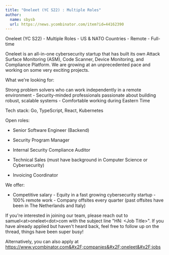 ```yaml
---
title: "Oneleet (YC S22) : Multiple Roles"
author:
  name: sbysb
  url: https://news.ycombinator.com/item?id=44162390
---
```

Oneleet (YC S22) - Multiple Roles - US &amp; NATO Countries - Remote - Full-time

Oneleet is an all-in-one cybersecurity startup that has built its own Attack Surface Monitoring (ASM), Code Scanner, Device Monitoring, and Compliance Platform. We are growing at an unprecedented pace and working on some very exciting projects.

What we&#x27;re looking for:

Strong problem solvers who can work independently in a remote environment - Security-minded professionals passionate about building robust, scalable systems - Comfortable working during Eastern Time

Tech stack: Go, TypeScript, React, Kubernetes

Open roles:

* Senior Software Engineer (Backend)

* Security Program Manager

* Internal Security Compliance Auditor

* Technical Sales (must have background in Computer Science or Cybersecurity)

* Invoicing Coordinator

We offer:

- Competitive salary - Equity in a fast growing cybersecurity startup - 100% remote work - Company offsites every quarter (past offsites have been in The Netherlands and Italy)

If you&#x27;re interested in joining our team, please reach out to samuel&lt;at&gt;oneleet&lt;dot&gt;com with the subject line &quot;HN: &lt;Job Title&gt;&quot;. If you have already applied but haven&#x27;t heard back, feel free to follow up on the thread, things have been super busy!

Alternatively, you can also apply at <a href="https:&#x2F;&#x2F;www.ycombinator.com&#x2F;companies&#x2F;oneleet&#x2F;jobs">https:&#x2F;&#x2F;www.ycombinator.com&#x2F;companies&#x2F;oneleet&#x2F;jobs</a>
<JobApplication />
